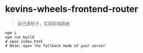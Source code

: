 # kevins-wheels-frontend-router

> 自己造轮子，实现前端路由

```
npm i
npm run build
# open index.html
# Note: open the fallback mode of your server
```